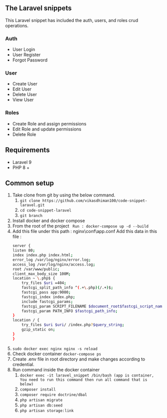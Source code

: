 ## The Laravel snippets   


This Laravel snippet has included the auth, users, and roles crud operations.

### Auth 

* User Login
* User Register 
* Forgot Password 


### User

* Create User
* Edit User
* Delete User
* View User


### Roles   

* Create Role and assign permissions 
* Edit Role and update permissions 
* Delete Role 

## Requirements

* Laravel 9
* PHP 8 +

## Common setup

1. Take clone from git by using the below command.
    1. `git clone https://github.com/vikasdhiman100/code-snippet-laravel.git`
    2. `cd code-snippet-laravel`
    3. `git branch`
2. Install docker and docker compose
3. From the root of the project
   ` Run : docker-compose up -d --build`
4. Add this file under this path : nginx\conf\app.conf
   Add this data in this file :
    ```sh
    server {
    listen 80;
    index index.php index.html;
    error_log /var/log/nginx/error.log;
    access_log /var/log/nginx/access.log;
    root /var/www/public;
    client_max_body_size 100M;
    location ~ \.php$ {
        try_files $uri =404;
        fastcgi_split_path_info ^(.+\.php)(/.+)$;
        fastcgi_pass app:9000;
        fastcgi_index index.php;
        include fastcgi_params;
        fastcgi_param SCRIPT_FILENAME $document_root$fastcgi_script_name;
        fastcgi_param PATH_INFO $fastcgi_path_info;
    }
    location / {
        try_files $uri $uri/ /index.php?$query_string;
        gzip_static on;
    }
    }
    
5. `sudo docker exec nginx nginx -s reload`
6. Check docker container
   `docker-compose ps `
7. Create .env file in root directory and make changes according to credential.
8. Run command inside the docker container
    1. `docker exec -it laravel_snippet /bin/bash (app is container, You need to run this command then run all command that is below)`
    2. `composer install`
    3. `composer require doctrine/dbal`
    4. `php artisan migrate`
    5. `php artisan db:seed`
    6. `php artisan storage:link`
